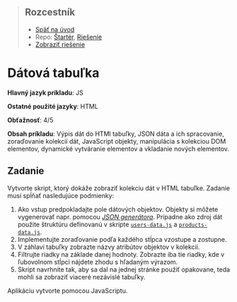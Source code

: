 <div class="hidden">

> ## Rozcestník
> - [Späť na úvod](../../README.md)
> - Repo: [Štartér](/../../tree/main/js/data-table), [Riešenie](/../../tree/solution/js/data-table)
> - [Zobraziť riešenie](riesenie.md)
</div>

# Dátová tabuľka
<div class="info"> 

**Hlavný jazyk príkladu**: JS

**Ostatné použité jazyky**: HTML

**Obťažnosť**: 4/5

**Obsah príkladu**: Výpis dát do HTMl tabuľky, JSON dáta a ich spracovanie, zoraďovanie kolekcií dát, JavaScript objekty, manipulácia s kolekciou DOM elementov, dynamické vytváranie elementov a vkladanie nových elementov.
</div>

## Zadanie

Vytvorte skript, ktorý dokáže zobraziť kolekciu dát v HTML tabuľke. Zadanie musí spĺňať nasledujúce podmienky:

1. Ako vstup predpokladajte pole dátových objektov. Objekty si môžete vygenerovať napr. pomocou
   [*JSON generátora*](https://www.json-generator.com/). <span class="hidden">Prípadne ako zdroj dát použite štruktúru definovanú v skripte [`users-data.js`](users-data.js) a  [`products-data.js`](products-data.js)</span>.
1. Implementujte zoraďovanie podľa každého stĺpca vzostupe a zostupne.
2. V záhlaví tabuľky zobrazte názvy atribútov objektov v kolekcii.
3. Filtrujte riadky na základe danej hodnoty. Zobrazte iba tie riadky, kde v ľubovolnom stĺpci nájdete zhodu s hľadaným výrazom.
4. Skript navrhnite tak, aby sa dal na jednej stránke použiť opakovane, teda mohli sa zobraziť viaceré nezávislé tabuľky.

Aplikáciu vytvorte pomocou JavaScriptu.
